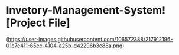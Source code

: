 # Invetory-Management-System![Project File]










(https://user-images.githubusercontent.com/106572388/217912196-01c7e411-65ec-4104-a25b-d42296b3c88a.png)
